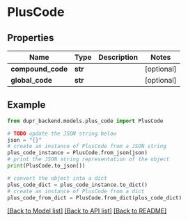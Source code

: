 # PlusCode


## Properties

Name | Type | Description | Notes
------------ | ------------- | ------------- | -------------
**compound_code** | **str** |  | [optional] 
**global_code** | **str** |  | [optional] 

## Example

```python
from dupr_backend.models.plus_code import PlusCode

# TODO update the JSON string below
json = "{}"
# create an instance of PlusCode from a JSON string
plus_code_instance = PlusCode.from_json(json)
# print the JSON string representation of the object
print(PlusCode.to_json())

# convert the object into a dict
plus_code_dict = plus_code_instance.to_dict()
# create an instance of PlusCode from a dict
plus_code_from_dict = PlusCode.from_dict(plus_code_dict)
```
[[Back to Model list]](../README.md#documentation-for-models) [[Back to API list]](../README.md#documentation-for-api-endpoints) [[Back to README]](../README.md)


